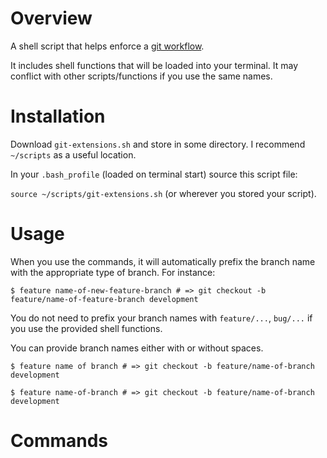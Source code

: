 # Overview

A shell script that helps enforce a [git workflow](http://nvie.com/posts/a-successful-git-branching-model/).

It includes shell functions that will be loaded into your terminal. It may conflict with other scripts/functions if you use the same names.

# Installation

Download `git-extensions.sh` and store in some directory. I recommend `~/scripts` as a useful location.

In your `.bash_profile` (loaded on terminal start) source this script file:

`source ~/scripts/git-extensions.sh` (or wherever you stored your script).

# Usage

When you use the commands, it will automatically prefix the branch name with the appropriate type of branch.  For instance:

`$ feature name-of-new-feature-branch # => git checkout -b feature/name-of-feature-branch development`

You do not need to prefix your branch names with `feature/...`, `bug/...` if you use the provided shell functions.

You can provide branch names either with or without spaces.

`$ feature name of branch # => git checkout -b feature/name-of-branch development`

`$ feature name-of-branch # => git checkout -b feature/name-of-branch development`

# Commands
